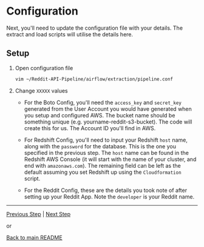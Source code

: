 
# Configuration

Next, you'll need to update the configuration file with your details. The extract and load scripts will utilise the details here.

## Setup

1. Open configuration file

    ```bash
    vim ~/Reddit-API-Pipeline/airflow/extraction/pipeline.conf
    ```
2. Change `XXXXX` values


    * For the Boto Config, you'll need the `access_key` and `secret_key` generated from the User Account you would have generated when you setup and configured AWS. The bucket name should be something unique (e.g. yourname-reddit-s3-bucket). The code will create this for us. The Account ID you'll find in AWS.

    * For Redshift Config, you'll need to input your Redshift `host` name, along with the `password` for the database. This is the one you specified in the previous step. The `host` name can be found in the Redshift AWS Console (it will start with the name of your cluster, and end with `amazonaws.com`). The remaining field can be left as the default assuming you set Redshift up using the `Cloudformation` script.

    * For the Reddit Config, these are the details you took note of after setting up your Reddit App. Note the `developer` is your Reddit name.

---

[Previous Step](https://github.com/ABZ-Aaron/Reddit-API-Pipeline/blob/master/instructions/setup_redshift.md) | [Next Step](/Users/aaronwright/Documents/Tech/Projects/RedditApp/instructions/docker_airflow.md)

or

[Back to main README](../README.md)